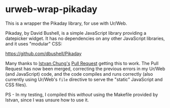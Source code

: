 # urweb-wrap-pikaday

This is a wrapper the Pikaday library, for use with Ur/Web.

Pikaday, by David Bushell, is a simple JavaScript library providing a datepicker widget. It has no dependencies on any other JavaScript libraries, and it uses "modular" CSS: 

https://github.com/dbushell/Pikaday

Many thanks to [Istvan Chung's](http://www.impredicative.com/pipermail/ur/2015-August/002165.html) [Pull Request](https://github.com/StefanScott/urweb-pikaday/pull/1) getting this to work. The Pull Request has now been merged, correcting the previous errors in my Ur/Web (and JavaScript) code, and the code compiles and runs correctly (also currently using Ur/Web's `file` directive to serve the "static" JavaScript and CSS files).

PS - In my testing, I compiled this *without* using the Makefile provided by Istvan, since I was unsure how to use it.
